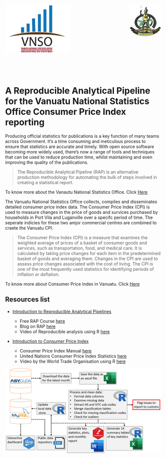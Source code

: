 <img align="left" src="images/vnso_logo.png" width=42%> <img align="right" src="images/vangov_logo.png">

<br><br><br><br><br><br><br><br><br><br><br><br><br>

# A Reproducible Analytical Pipeline for the Vanuatu National Statistics Office Consumer Price Index reporting&nbsp;

Producing official statistics for publications is a key function of many teams across Government. It’s a time consuming and meticulous process to ensure that statistics are accurate and timely. With open source software becoming more widely used, there’s now a range of tools and techniques that can be used to reduce production time, whilst maintaining and even improving the quality of the publications.  

> The Reproducible Analytical Pipeline (RAP) is an alternative production methodology for automating the bulk of steps involved in creating a statistical report. 

To know more about the Vanautu National Statistics Office. Click [Here](https://vnso.gov.vu)

The Vanuatu National Statistics Office collects, compiles and disseminates detailed consumer price index data. The Consumer Price Index (CPI) is used to measure changes in the price of goods and survices purchased by households in Port Vila and Luganville over a specifc period of time. The seperate indicies for these two amjor commercial centres are combined to craete the Vanuatu CPI.  

> The Consumer Price Index (CPI) is a measure that examines the weighted average of prices of a basket of consumer goods and services, such as transportation, food, and medical care. It is calculated by taking price changes for each item in the predetermined basket of goods and averaging them. Changes in the CPI are used to assess price changes associated with the cost of living. The CPI is one of the most frequently used statistics for identifying periods of inflation or deflation.

To know more about Consumer Price Index in Vanuatu. Click [Here](https://vnso.gov.vu/index.php/en/statistics-by-topic/cpi-news)

## Resources list
- [Introduction to Reproducible Analytical Pipelines](https://ukgovdatascience.github.io/rap_companion/)
    * Free RAP Course [here](https://www.udemy.com/course/reproducible-analytical-pipelines/) 
    * Blog on RAP [here](https://dataingovernment.blog.gov.uk/2017/03/27/reproducible-analytical-pipeline/)
    * Video of Reproducible analysis using R [here](https://www.youtube.com/watch?v=qvPDE4ppAns) 

- [Introduction to Consumer Price Index](https://www.elibrary.imf.org/view/books/069/01345-9789221136996-en/C01.xml?language=en)
    * Consumer Price Index Manual [here](https://www.ilo.org/public/english/bureau/stat/download/cpi/cpi_manual_en.pdf) 
    * United Nations Consumer Price Index Statistics [here](https://unstats.un.org/unsd/class/revisions/coicop_revision.asp
)
    * Video by the World Trade Organisation using R [here](https://www.youtube.com/watch?v=kHQJkeOxAKM) 

![The new Reproducible Analytical Pipeline](images/NewPipeline.png)
